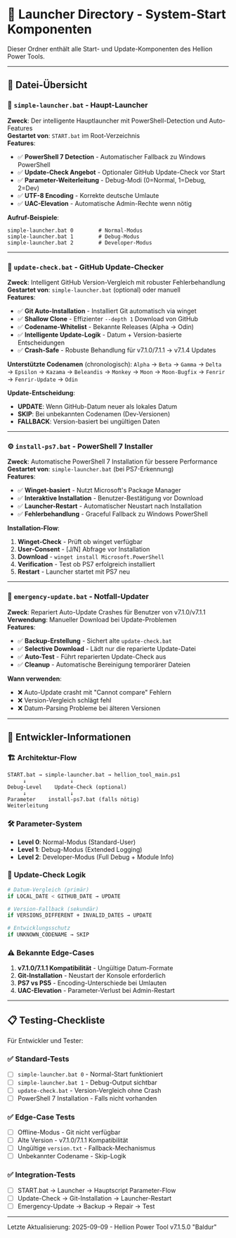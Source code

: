 # 🚀 Launcher Directory - System-Start Komponenten

Dieser Ordner enthält alle Start- und Update-Komponenten des Hellion Power Tools.

---

## 📁 **Datei-Übersicht**

### 🎯 **`simple-launcher.bat`** - Haupt-Launcher

**Zweck**: Der intelligente Hauptlauncher mit PowerShell-Detection und Auto-Features  
**Gestartet von**: `START.bat` im Root-Verzeichnis  
**Features**:

- ✅ **PowerShell 7 Detection** - Automatischer Fallback zu Windows PowerShell
- ✅ **Update-Check Angebot** - Optionaler GitHub Update-Check vor Start
- ✅ **Parameter-Weiterleitung** - Debug-Modi (0=Normal, 1=Debug, 2=Dev)
- ✅ **UTF-8 Encoding** - Korrekte deutsche Umlaute
- ✅ **UAC-Elevation** - Automatische Admin-Rechte wenn nötig

**Aufruf-Beispiele**:

```batch
simple-launcher.bat 0        # Normal-Modus
simple-launcher.bat 1        # Debug-Modus  
simple-launcher.bat 2        # Developer-Modus
```

---

### 🔄 **`update-check.bat`** - GitHub Update-Checker

**Zweck**: Intelligent GitHub Version-Vergleich mit robuster Fehlerbehandlung  
**Gestartet von**: `simple-launcher.bat` (optional) oder manuell  
**Features**:

- ✅ **Git Auto-Installation** - Installiert Git automatisch via winget
- ✅ **Shallow Clone** - Effizienter `--depth 1` Download von GitHub
- ✅ **Codename-Whitelist** - Bekannte Releases (Alpha → Odin)
- ✅ **Intelligente Update-Logik** - Datum + Version-basierte Entscheidungen
- ✅ **Crash-Safe** - Robuste Behandlung für v7.1.0/7.1.1 → v7.1.4 Updates

**Unterstützte Codenamen** (chronologisch):
`Alpha` → `Beta` → `Gamma` → `Delta` → `Epsilon` → `Kazama` → `Beleandis` → `Monkey` → `Moon` → `Moon-Bugfix` → `Fenrir` → `Fenrir-Update` → `Odin`

**Update-Entscheidung**:

- **UPDATE**: Wenn GitHub-Datum neuer als lokales Datum
- **SKIP**: Bei unbekannten Codenamen (Dev-Versionen)
- **FALLBACK**: Version-basiert bei ungültigen Daten

---

### ⚙️ **`install-ps7.bat`** - PowerShell 7 Installer

**Zweck**: Automatische PowerShell 7 Installation für bessere Performance  
**Gestartet von**: `simple-launcher.bat` (bei PS7-Erkennung)  
**Features**:

- ✅ **Winget-basiert** - Nutzt Microsoft's Package Manager  
- ✅ **Interaktive Installation** - Benutzer-Bestätigung vor Download
- ✅ **Launcher-Restart** - Automatischer Neustart nach Installation
- ✅ **Fehlerbehandlung** - Graceful Fallback zu Windows PowerShell

**Installation-Flow**:

1. **Winget-Check** - Prüft ob winget verfügbar
2. **User-Consent** - [J/N] Abfrage vor Installation  
3. **Download** - `winget install Microsoft.PowerShell`
4. **Verification** - Test ob PS7 erfolgreich installiert
5. **Restart** - Launcher startet mit PS7 neu

---

### 🚨 **`emergency-update.bat`** - Notfall-Updater

**Zweck**: Repariert Auto-Update Crashes für Benutzer von v7.1.0/v7.1.1  
**Verwendung**: Manueller Download bei Update-Problemen  
**Features**:

- ✅ **Backup-Erstellung** - Sichert alte `update-check.bat`
- ✅ **Selective Download** - Lädt nur die reparierte Update-Datei
- ✅ **Auto-Test** - Führt reparierten Update-Check aus
- ✅ **Cleanup** - Automatische Bereinigung temporärer Dateien

**Wann verwenden**:

- ❌ Auto-Update crasht mit "Cannot compare" Fehlern
- ❌ Version-Vergleich schlägt fehl
- ❌ Datum-Parsing Probleme bei älteren Versionen

---

## 🔧 **Entwickler-Informationen**

### 🏗️ **Architektur-Flow**

```text
START.bat → simple-launcher.bat → hellion_tool_main.ps1
     ↓              ↓
Debug-Level    Update-Check (optional)
     ↓              ↓
Parameter    install-ps7.bat (falls nötig)
Weiterleitung
```

### 🛠️ **Parameter-System**

- **Level 0**: Normal-Modus (Standard-User)
- **Level 1**: Debug-Modus (Extended Logging)  
- **Level 2**: Developer-Modus (Full Debug + Module Info)

### 🔄 **Update-Check Logik**

```bash
# Datum-Vergleich (primär)
if LOCAL_DATE < GITHUB_DATE → UPDATE

# Version-Fallback (sekundär)  
if VERSIONS_DIFFERENT + INVALID_DATES → UPDATE

# Entwicklungsschutz
if UNKNOWN_CODENAME → SKIP
```

### ⚠️ **Bekannte Edge-Cases**

1. **v7.1.0/7.1.1 Kompatibilität** - Ungültige Datum-Formate
2. **Git-Installation** - Neustart der Konsole erforderlich
3. **PS7 vs PS5** - Encoding-Unterschiede bei Umlauten
4. **UAC-Elevation** - Parameter-Verlust bei Admin-Restart

---

## 📋 **Testing-Checkliste**

Für Entwickler und Tester:

### ✅ **Standard-Tests**

- [ ] `simple-launcher.bat 0` - Normal-Start funktioniert
- [ ] `simple-launcher.bat 1` - Debug-Output sichtbar
- [ ] `update-check.bat` - Version-Vergleich ohne Crash
- [ ] PowerShell 7 Installation - Falls nicht vorhanden

### ✅ **Edge-Case Tests**

- [ ] Offline-Modus - Git nicht verfügbar
- [ ] Alte Version - v7.1.0/7.1.1 Kompatibilität  
- [ ] Ungültige `version.txt` - Fallback-Mechanismus
- [ ] Unbekannter Codename - Skip-Logik

### ✅ **Integration-Tests**

- [ ] START.bat → Launcher → Hauptscript Parameter-Flow
- [ ] Update-Check → Git-Installation → Launcher-Restart
- [ ] Emergency-Update → Backup → Repair → Test

---

Letzte Aktualisierung: 2025-09-09 - Hellion Power Tool v7.1.5.0 "Baldur"
